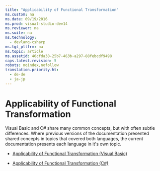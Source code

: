 ```yaml
---
title: "Applicability of Functional Transformation"
ms.custom: na
ms.date: 09/19/2016
ms.prod: visual-studio-dev14
ms.reviewer: na
ms.suite: na
ms.technology: 
  - devlang-csharp
ms.tgt_pltfrm: na
ms.topic: article
ms.assetid: 46cfda38-25b7-463b-a297-88febcdf9498
caps.latest.revision: 5
robots: noindex,nofollow
translation.priority.ht: 
  - de-de
  - ja-jp
---
```

# Applicability of Functional Transformation
Visual Basic and C# share many common concepts, but with often subtle differences. Where previous versions of the documentation presented shared concepts in topics that covered both languages, the current documentation presents each language in it's own topic.  
  
-   [Applicability of Functional Transformation (Visual Basic)](../vs140/Applicability-of-Functional-Transformation--Visual-Basic-.md)  
  
-   [Applicability of Functional Transformation (C#)](../vs140/Applicability-of-Functional-Transformation--C#-.md)